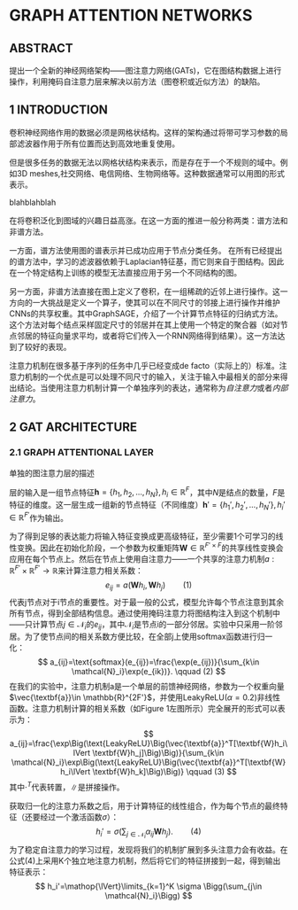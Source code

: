 # GRAPH ATTENTION NETWORKS

## ABSTRACT
提出一个全新的神经网络架构——图注意力网络(GATs)，它在图结构数据上进行操作，利用掩码自注意力层来解决以前方法（图卷积或近似方法）的缺陷。

## 1 INTRODUCTION
卷积神经网络作用的数据必须是网格状结构。这样的架构通过将带可学习参数的局部滤波器作用于所有位置而达到高效地重复使用。

但是很多任务的数据无法以网格状结构来表示，而是存在于一个不规则的域中。例如3D meshes,社交网络、电信网络、生物网络等。这种数据通常可以用图的形式表示。

blahblahblah

在将卷积泛化到图域的兴趣日益高涨。在这一方面的推进一般分称两类：谱方法和非谱方法。

一方面，谱方法使用图的谱表示并已成功应用于节点分类任务。
在所有已经提出的谱方法中，学习的滤波器依赖于Laplacian特征基，而它则来自于图结构。因此在一个特定结构上训练的模型无法直接应用于另一个不同结构的图。

另一方面，非谱方法直接在图上定义了卷积，在一组稀疏的近邻上进行操作。这一方向的一大挑战是定义一个算子，使其可以在不同尺寸的邻接上进行操作并维护CNNs的共享权重。其中GraphSAGE，介绍了一个计算节点特征的归纳式方法。这个方法对每个结点采样固定尺寸的邻居并在其上使用一个特定的聚合器（如对节点邻居的特征向量求平均，或者将它们传入一个RNN网络得到结果）。这一方法达到了较好的表现。

注意力机制在很多基于序列的任务中几乎已经变成de facto（实际上的）标准。注意力机制的一个优点是可以处理不同尺寸的输入，关注于输入中最相关的部分来得出结论。当使用注意力机制计算一个单独序列的表达，通常称为*自注意力*或者*内部注意力*。

## 2 GAT ARCHITECTURE

### 2.1 GRAPH ATTENTIONAL LAYER
单独的图注意力层的描述

层的输入是一组节点特征$\textbf{h}=\{h_1,h_2,...,h_N\},h_i \in \mathbb{R}^F$，其中$N$是结点的数量，$F$是特征的维度。这一层生成一组新的节点特征（不同维度）$\textbf{h}'=\{h_1',h_2',...,h_N'\},h_i' \in \mathbb{R}^{F'}$作为输出。

为了得到足够的表达能力将输入特征变换成更高级特征，至少需要1个可学习的线性变换。因此在初始化阶段，一个参数为权重矩阵$\textbf{W}\in \mathbb{R}^{F'\times F}$的共享线性变换会应用在每个节点上。然后在节点上使用自注意力——一个共享的注意力机制$a:\mathbb{R}^{F'}\times \mathbb{R}^{F'} \rightarrow \mathbb{R}$来计算注意力相关系数：
$$
e_{ij}=a(\textbf{W}h_i,\textbf{W}h_j) \qquad (1)
$$
代表j节点对于i节点的重要性。对于最一般的公式，模型允许每个节点注意到其余所有节点，得到全部结构信息。通过使用掩码注意力将图结构注入到这个机制中——只计算节点$j\in \mathcal{N}_i$的$e_{ij}$，其中$\mathcal{N}_i$是节点i的一部分邻居。实验中只采用一阶邻居。为了使节点间的相关系数方便比较，在全部j上使用softmax函数进行归一化：
$$
a_{ij}=\text{softmax}(e_{ij})=\frac{\exp(e_{ij})}{\sum_{k\in \mathcal{N}_i}\exp(e_{ik})}. \qquad (2)
$$
在我们的实验中，注意力机制a是一个单层的前馈神经网络，参数为一个权重向量$\vec{\textbf{a}}\in \mathbb{R}^{2F'}$，并使用LeakyReLU($\alpha=0.2$)非线性函数。注意力机制计算的相关系数（如Figure 1左图所示）完全展开的形式可以表示为：
$$
a_{ij}=\frac{\exp\Big(\text{LeakyReLU}\Big(\vec{\textbf{a}}^T[\textbf{W}h_i\lVert \textbf{W}h_j]\Big)\Big)}{\sum_{k\in \mathcal{N}_i}\exp\Big(\text{LeakyReLU}\Big(\vec{\textbf{a}}^T[\textbf{W}h_i\lVert \textbf{W}h_k]\Big)\Big)} \qquad (3)
$$
其中$\cdot^T$代表转置，$\lVert$是拼接操作。

获取归一化的注意力系数之后，用于计算特征的线性组合，作为每个节点的最终特征（还要经过一个激活函数$\sigma$）：
$$
h_{i}'=\sigma \Bigg(\sum_{j\in \mathcal{N}_i}\alpha_{ij}\textbf{W}h_j\Bigg). \qquad (4)
$$
为了稳定自注意力的学习过程，发现将我们的机制扩展到多头注意力会有收益。在公式(4)上采用K个独立地注意力机制，然后将它们的特征拼接到一起，得到输出特征表示：
$$
h_i'=\mathop{\lVert}\limits_{k=1}^K \sigma \Bigg(\sum_{j\in \mathcal{N}_i}\Bigg)
$$